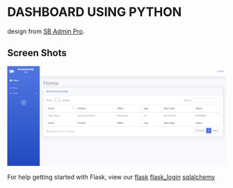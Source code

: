 # DASHBOARD USING PYTHON

design from [SB Admin Pro](https://sb-admin-pro.startbootstrap.com/auth-login-basic.html).

## Screen Shots

<img src="https://raw.githubusercontent.com/wahyuhidayat-dev/flask_web/master/assets/dashboard.png?sanitize=true&raw=true" />


For help getting started with Flask, view our
[flask](https://flask.palletsprojects.com/en/2.2.x/)
[flask_login](https://flask-login.readthedocs.io/en/latest/)
[sqlalchemy](https://www.sqlalchemy.org/)